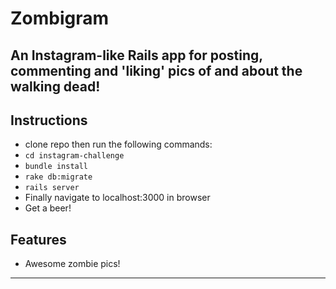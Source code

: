 Zombigram
=========
An Instagram-like Rails app for posting, commenting and 'liking' pics of and about the walking dead!
---------
## Instructions
- clone repo then run the following commands:
- `cd instagram-challenge`
- `bundle install`
- `rake db:migrate`
- `rails server`
- Finally navigate to localhost:3000 in browser
- Get a beer!

## Features
- Awesome zombie pics!
-------
